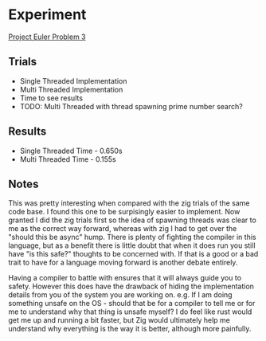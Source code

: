 # Experiment

[Project Euler Problem 3](https://projecteuler.net/problem=3)

## Trials
- Single Threaded Implementation
- Multi Threaded Implementation
- Time to see results
- TODO: Multi Threaded with thread spawning prime number search?


## Results
- Single Threaded Time - 0.650s
- Multi Threaded Time - 0.155s



## Notes
This was pretty interesting when compared with the zig trials of the same code base. I found this one to be surpisingly easier to implement. Now granted I did the zig trials first so the idea of spawning threads was clear to me as the correct way forward, whereas with zig I had to get over the "should this be async" hump. There is plenty of fighting the compiler in this language, but as a benefit there is little doubt that when it does run you still have "is this safe?" thoughts to be concerned with. If that is a good or a bad trait to have for a language moving forward is another debate entirely.

Having a compiler to battle with ensures that it will always guide you to safety. However this does have the drawback of hiding the implementation details from you of the system you are working on. e.g. If I am doing something unsafe on the OS - should that be for a compiler to tell me or for me to understand why that thing is unsafe myself? I do feel like rust would get me up and running a bit faster, but Zig would ultimately help me understand why everything is the way it is better, although more painfully. 
